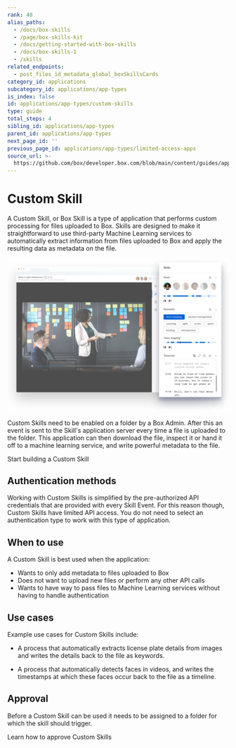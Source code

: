 ```yaml
---
rank: 40
alias_paths:
  - /docs/box-skills
  - /page/box-skills-kit
  - /docs/getting-started-with-box-skills
  - /docs/box-skills-1
  - /skills
related_endpoints:
  - post_files_id_metadata_global_boxSkillsCards
category_id: applications
subcategory_id: applications/app-types
is_index: false
id: applications/app-types/custom-skills
type: guide
total_steps: 4
sibling_id: applications/app-types
parent_id: applications/app-types
next_page_id: ''
previous_page_id: applications/app-types/limited-access-apps
source_url: >-
  https://github.com/box/developer.box.com/blob/main/content/guides/applications/app-types/custom-skills.md
---
```

# Custom Skill

A Custom Skill, or Box Skill is a type of application that performs custom
processing for files uploaded to Box. Skills are designed to make it
straightforward to use third-party Machine Learning services to automatically
extract information from files uploaded to Box and apply the resulting data as
metadata on the file.

<ImageFrame shadow>

![Skills example](./images/skills-example.png)

</ImageFrame>

Custom Skills need to be enabled on a folder by a Box Admin. After this an event
is sent to the Skill's application server every time a file is uploaded to the
folder. This application can then download the file, inspect it or hand it off
to a machine learning service, and write powerful metadata to the file.

<CTA to='g://skills'>

Start building a Custom Skill

</CTA>

## Authentication methods

Working with Custom Skills is simplified by the pre-authorized API credentials
that are provided with every Skill Event. For this reason though, Custom Skills
have limited API access. You do not need to select an authentication type to
work with this type of application.

## When to use

A Custom Skill is best used when the application:

- Wants to only add metadata to files uploaded to Box
- Does not want to upload new files or perform any other API calls
- Wants to have way to pass files to Machine Learning services without having to handle authentication

## Use cases

Example use cases for Custom Skills include:

- A process that automatically extracts license plate details from images and writes the details back to the file as keywords.

- A process that automatically detects faces in videos, and writes the timestamps at which these faces occur back to the file as a timeline.

## Approval

Before a Custom Skill can be used it needs to be assigned
to a folder for which the skill should trigger.

<CTA to='g://authorization/custom-skill-approval'>

Learn how to approve Custom Skills

</CTA>